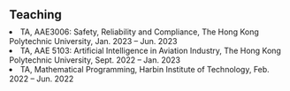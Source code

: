 <h1 id="teaching"></h1>
<h2 style="margin: 60px 0px 10px;">Teaching</h2>

  <li>
    TA, AAE3006: Safety, Reliability and Compliance, The Hong Kong Polytechnic University,	Jan. 2023 – Jun. 2023
  </li>
  
  <li>
    TA, AAE 5103: Artificial Intelligence in Aviation Industry, The Hong Kong Polytechnic University, Sept. 2022 – Jan. 2023
  </li>
  <li>
    TA, Mathematical Programming, Harbin Institute of Technology, Feb. 2022 – Jun. 2022
  </li>
